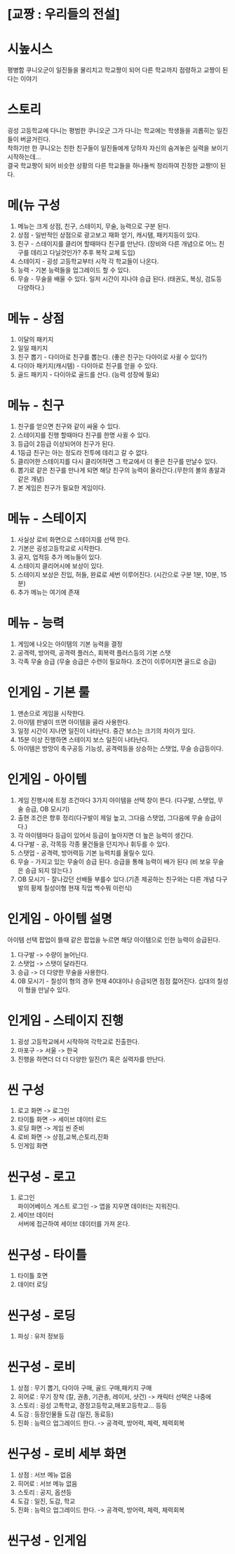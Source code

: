 # [교짱 : 우리들의 전설]

# 시높시스
평병함 쿠니오군이 일진들을 물리치고 학교짱이 되어 다른 학교까지 점령하고 교짱이 된다는 이야기

# 스토리
굉성 고등학교에 다니는 평범한 쿠니오군 그가 다니는 학교에는 학생들을 괴롭히는 일진들이 버글거린다.<br>
착하기만 한 쿠니오는 친한 친구들이 일진들에게 당하자 자신의 숨겨놓은 실력을 보이기 시작하는데...<br>
결국 학교짱이 되어 비슷한 상황의 다른 학교들을 하나둘씩 정리하여 진정한 교짱!이 된다.<br>

# 메(뉴 구성
1) 메뉴는 크게 상점, 친구, 스테이지, 무술, 능력으로 구분 된다.
2) 상점 - 일반적인 상점으로 광고보고 재화 얻기, 캐시탬, 패키지등이 있다.
3) 친구 - 스테이지를 클리어 할때마다 친구를 만난다. (장비와 다른 개념으로 어느 친구를 데리고 다닐것인가? 추후 복작 교체 도입)
4) 스테이지 - 굉성 고등학교부터 시작 각 학교들이 나온다. 
5) 능력 - 기본 능력들을 업그레이드 할 수 있다. 
6) 무슬 - 무술을 배울 수 있다. 일저 시간이 지나야 승급 된다. (태권도, 복싱, 검도등 다양하다.)

# 메뉴 - 상점
1) 이달의 패키지
2) 일일 패키지
3) 친구 뽑기 - 다이아로 친구를 뽑는다. (좋은 친구는 다아이로 사귈 수 있다?)
4) 다이아 패키지(캐시템) - 다이아로 친구를 얻을 수 있다. 
5) 골드 패키지 - 다이아로 골드를 산다. (능력 성장에 필요) 

# 메뉴 - 친구
1) 친구를 얻으면 친구와 같이 싸울 수 있다. 
2) 스테이지를 진행 할때마다 친구를 한명 사귈 수 있다. 
3) 등급이 2등급 이상되어야 친구가 된다.
4) 1등급 친구는 아는 정도라 전투에 데리고 갈 수 없다. 
5) 클리어한 스테이지를 다시 클리어하면 그 학교에서 더 좋은 친구를 만날수 있다. 
6) 뽑기로 같은 친구를 만나게 되면 해당 친구의 능력이 올라간다.(무한의 볼의 총알과 같은 개념)
7) 본 게임은 친구가 필요한 게임이다.

# 메뉴 - 스테이지
1) 사실상 로비 화면으로 스테이지를 선택 한다. 
2) 기본은 굉성고등학교로 시작한다. 
3) 공지, 업적등 추가 메뉴들이 있다. 
4) 스테이지 클리어시에 보상이 있다. 
5) 스테이지 보상은 진입, 허들, 완료로 세번 이루어진다. (시간으로 구분 1분, 10분, 15분)
6) 추가 메뉴는 여기에 존재

# 메뉴 - 능력
1) 게임에 나오는 아이템의 기본 능력을 결정 
2) 공격력, 방어력, 공격력 플러스, 회복력 플러스등의 기본 스탯
3) 각족 무술 승급 (무술 승급은 수련이 필요하다. 조건이 이루어지면 골드로 승급)


# 인게임 - 기본 룰
1) 맨손으로 게임을 시작한다. 
2) 아이템 판넬이 뜨면 아이템을 골라 사용한다. 
3) 일정 시간이 지나면 일진이 나타난다. 중간 보스는 크기의 차이가 있다.
4) 15분 이상 진행하면 스테이지 보스 일진이 나타난다.
5) 아이템은 방망이 축구공등 기능성, 공격력등을 상승하는 스탯업, 무슬 승급등이다.

# 인게임 - 아이템
1) 게임 진행시에 트정 조건마다 3가지 아이템을 선택 창이 뜬다. (다구발, 스탯업, 무술 승급, OB 모시기)
2) 출현 조건은 향후 정리(다구발이 제일 높고, 그다음 스탯업, 그다음에 무술 승급이다.)
3) 각 아이템마다 등급이 있어서 등급이 높아지면 더 높은 능력이 생긴다.
4) 다구발 - 공, 각목등 각종 물건들을 던지거나 휘두를 수 있다. 
5) 스탯업 - 공격력, 방어력등 기본 능력치를 올릴수 있다.
6) 무슬 - 가지고 있는 무술이 승급 된다. 승급을 통해 능력이 배가 된다 (비 보유 무술은 승급 되지 않는다.)
7) OB 모시기 - 잘나갔던 선배들 부를수 있다.(기존 제공하는 친구와는 다른 개념 다구발의 황제 칠성이형 현재 직업 백수뭐 이런식)

# 인게임 - 아이템 설명
아이템 선택 팝업이 뜰때 같은 팝업을 누르면 해당 아이템으로 인한 능력이 승급된다.<br>
1) 다구발 -> 수량이 늘어닌다. 
2) 스탯업 -> 스탯이 달라진다. 
3) 승급 -> 더 다양한 무술을 사용한다. 
4) 0B 모시기 - 칠성이 형의 경우 현재 40대이나 승급되면 점점 젋어진다. 십대의 칠성이 형을 만날수 있다.

# 인게임 - 스테이지 진행
1) 굉성 고등학교에서 시작하여 각학교로 진출한다. 
2) 마포구 -> 서울 -> 한국
3) 진행을 하면더 더 더 다양한 일진(?) 혹은 실력자를 만난다. 







# 씬 구성
1) 로고 화면 -> 로그인
2) 타이틀 화면 -> 세이브 데이터 로드
3) 로딩 화면 -> 게임 씬 준비
4) 로비 화면 -> 상점,교복,슨토리,진화
5) 인게임 화면 

# 씬구성 - 로고
1) 로그인<br>
 파이어베이스 게스트 로그인 -> 앱을 지우면 데이터는 지워진다.
2) 세이브 데이터<br>
 서버에 접근하여 세이브 데이터를 가져 온다.   

# 씬구성 - 타이틀
1) 타이틀 호면 
2) 데이터 로딩

# 씬구성 - 로딩
1) 파싱 : 유저 정보등 
 
# 씬구성 - 로비
1) 상점 : 무기 뽑기, 다이아 구매, 골드 구매,패키지 구매
2) 히어로 : 무기 장착 (칼, 권총, 기관총, 레이저, 샷건) -> 캐릭터 선택은 나중에 
3) 스토리 : 굉성 고특학교, 경정고등학교,매포고등학교... 등등 
4) 도감 : 등장인물들 도감 (일진, 동료등)
5) 진화 : 능력으 업그레이드 한다. -> 공격력, 방어력, 체력, 체력회복

# 씬구성 - 로비 세부 화면
1) 상점 : 서브 메뉴 없음
2) 히어로 : 서브 메뉴 없음 
3) 스토리 : 공지, 옵션등
4) 도감 : 일진, 도감, 학교 
6) 진화 : 능력으 업그레이드 한다. -> 공격력, 방어력, 체력, 체력회복
 
# 씬구성 - 인게임














